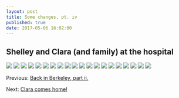 ```yaml
---
layout: post
title: Some changes, pt. iv
published: true
date: 2017-05-06 16:02:00
---
```


## Shelley and Clara (and family) at the hospital

![](https://s26.postimg.org/a2q5wnysp/DSCF8154.jpg)
![](https://s26.postimg.org/sjkknheqx/DSCF8163.jpg)
![](https://s26.postimg.org/cmlsqrmcp/DSCF8177.jpg)
![](https://s26.postimg.org/fuqa3t8mh/DSCF8185.jpg)
![](https://s26.postimg.org/6bglacl49/DSCF8195.jpg)
![](https://s26.postimg.org/6phx9y57t/DSCF8207.jpg)
![](https://s26.postimg.org/qlii38bmx/DSCF8236.jpg)
![](https://s26.postimg.org/wayqnjht5/DSCF8248.jpg)
![](https://s26.postimg.org/b2l2643c9/DSCF8268.jpg)
![](https://s26.postimg.org/rrmi20zxl/DSCF8282.jpg)
![](https://s26.postimg.org/c7f4bhpt5/DSCF8299.jpg)
![](https://s26.postimg.org/atnhg6qjt/DSCF8317.jpg)
![](https://s26.postimg.org/m7a0re12h/DSCF8337.jpg)
![](https://s26.postimg.org/ue20iyr55/DSCF8356.jpg)
![](https://s26.postimg.org/w74x7acbt/DSCF8359.jpg)
![](https://s26.postimg.org/r9rcm6acp/DSCF8372.jpg)
![](https://s26.postimg.org/sdg2bvkdl/DSCF8376.jpg)
![](https://s26.postimg.org/qmx1ae2uh/DSCF8391.jpg)
![](https://s26.postimg.org/b2pnjusq1/DSCF8412.jpg)
![](https://s26.postimg.org/bgqzjgctl/DSCF8425.jpg)

Previous: [Back in Berkeley, part ii.](2017-05-06-some-changes-iii.html)

Next: [Clara comes home!](2017-05-06-some-changes-iv.html)
